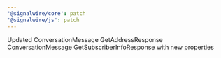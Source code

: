 ```yaml
---
'@signalwire/core': patch
'@signalwire/js': patch
---
```


Updated ConversationMessage GetAddressResponse ConversationMessage GetSubscriberInfoResponse with new properties
